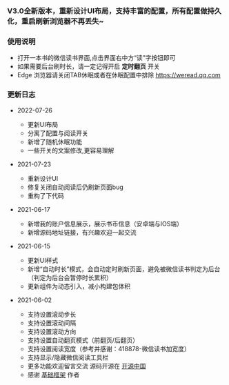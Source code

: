 ### V3.0全新版本，重新设计UI布局，支持丰富的配置，所有配置做持久化，重启刷新浏览器不再丢失~

### 使用说明

- 打开一本书的微信读书界面,点击界面右中方“读”字按钮即可
- 如果需要后台刷时长，请一定记得开启 **定时翻页** 开关
- Edge 浏览器请关闭TAB休眠或者在休眠配置中排除 https://weread.qq.com

### 更新日志

- 2022-07-26
  - 更新UI布局
  - 分离了配置与阅读开关
  - 新增了随机休眠功能
  - 一些开关的文案修改,更容易理解
- 2021-07-23
  - 重新设计UI
  - 修复关闭自动阅读后仍刷新页面bug
  - 重构了下代码
- 2021-06-17
  - 新增我的账户信息展示，展示书币信息（安卓端与IOS端）
  - 新增源码地址链接，有兴趣欢迎一起交流
- 2021-06-15
  - 更新UI样式
  - 新增“自动时长”模式，会自动定时刷新页面，避免被微信读书判定为后台（判定为后台会暂停时长累积）
  - 更新组件为动态引入，减小构建包体积

- 2021-06-02
  - 支持设置滚动步长
  - 支持设置滚动间隔
  - 支持设置滚动方向
  - 支持设置自动翻页模式（前翻页/后翻页）
  - 支持设置阅读宽度（参考并感谢：418878-微信读书加宽度）
  - 支持显示/隐藏微信阅读工具栏
  - 更多功能欢迎留言交流 源码开源在 [开源中国](https://gitee.com/diduweiwu-itestdev/wechat-reader-ext)
  - 感谢 [基础框架](https://github.com/qianjiachun/vue3-tampermonkey) 作者
